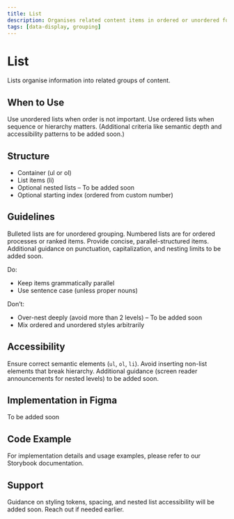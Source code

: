 ```yaml
---
title: List
description: Organises related content items in ordered or unordered form.
tags: [data-display, grouping]
---
```


# List

Lists organise information into related groups of content.

## When to Use

Use unordered lists when order is not important. Use ordered lists when sequence or hierarchy matters. (Additional criteria like semantic depth and accessibility patterns to be added soon.)

## Structure

- Container (ul or ol)
- List items (li)
- Optional nested lists – To be added soon
- Optional starting index (ordered from custom number)

## Guidelines

Bulleted lists are for unordered grouping. Numbered lists are for ordered processes or ranked items. Provide concise, parallel-structured items. Additional guidance on punctuation, capitalization, and nesting limits to be added soon.

Do:

- Keep items grammatically parallel
- Use sentence case (unless proper nouns)

Don’t:

- Over-nest deeply (avoid more than 2 levels) – To be added soon
- Mix ordered and unordered styles arbitrarily

## Accessibility

Ensure correct semantic elements (`ul`, `ol`, `li`). Avoid inserting non-list elements that break hierarchy. Additional guidance (screen reader announcements for nested levels) to be added soon.

## Implementation in Figma

To be added soon

## Code Example

For implementation details and usage examples, please refer to our Storybook documentation.

## Support

Guidance on styling tokens, spacing, and nested list accessibility will be added soon. Reach out if needed earlier.
